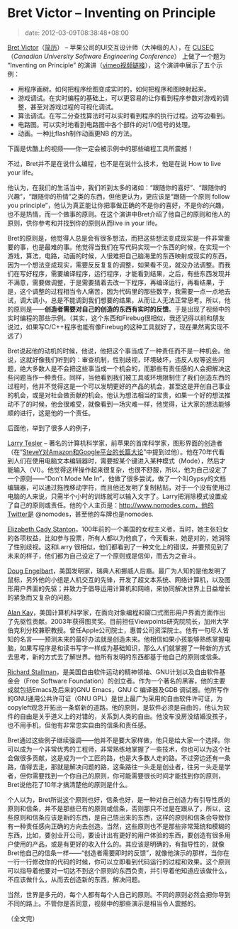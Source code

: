 # Bret Victor – Inventing on Principle
>date: 2012-03-09T08:38:48+08:00


[Bret Victor](http://worrydream.com)（[简历](http://worrydream.com/#!/cv/bret_victor_resume.pdf)） – 苹果公司的UI交互设计师（大神级的人），在 [CUSEC](http://cusec.net)（*Canadian University Software Engineering Conference*） 上做了一个题为 “Inventing on Principle” 的演讲（[vimeo视频链接](https://vimeo.com/36579366)），这个演讲中展示了五个示例：


* 用程序画树。如何把程序绘图变成实时的，如何把程序和图映射起来。
* 游戏调试。在实时编程的基础上，可以更容易的让你看到程序参数对游戏的调整，甚至对游戏过程的可视化调试。
* 算法调试。在写二分查找算法时可以实时看到程序的执行过程。边写边看到。
* 电路图。可以实时地看到电路图中各个部件的对1/0信号的处理。
* 动画。一种比flash制作动画更NB 的方法。


下面是优酷上的视频——你一定会被示例中的那些编程工具所震撼！



不过，Bret并不是在说什么编程，也不是在说什么技术，他是在说 How to live your life。



他认为，在我们的生活当中，我们听到太多的诸如：“跟随你的喜好”、“跟随你的兴趣”，“跟随你的热情”之类的东西，但他更认为，更应该是“跟随一个原则 follow you principle”，他认为真正能让你把事做正确的不是你的喜好，不是你的兴趣，也不是热情，而一个做事的原则。在这个演讲中Bret介绍了他自己的原则和他人的原则，供你参考和并找到你的原则从而live in your life。


Bret的原则是，他觉得人总是会有很多想法，而把这些想法变成现实是一件非常重要的事，也是最难的事。他觉得当我们在写代码实现一个东西的时候，在实现一个游戏，算法，电路，动画的时候，人很难把自己脑海里的东西映射成现实的东西，因为一个想法变成现实，需要反反复复的调整，如果看不见，就没办法调整。而我们在写好程序，需要编译程序，运行程序，才能看到结果，之后，有些东西发现并不满意，需要做调整，于是需要猜着去改一下程序，再编译运行，再看结果，于是，这个调整的过程相当令人痛苦，因为代码里的那些数字，我需要一点一点地去试，调大调小，总是不能调到我们想要的结果，从而让人无法正常思考。所以，他的原则是——**创造者需要对自己的创造的东西有实时的反馈**。于是出现了视频中的实时编程的那些示例。（其实，这个东西和Firebug很相似，我还记得以前和朋友说过，如果写C/C++程序也能有像Firebug的这种工具就好了，现在果然离实现不远了）


Bret说起他的动机的时候，他说，他把这个事当成了一种责任而不是一种机会。他说，这就好像我们听到的：审查机制，性别歧视，环境破坏，违反人权等这些问题，绝大多数人是不会把这些事当成一个机会的，而那些有责任感的人会把解决这些问题当作一种责任。同样，当他看到我们被工具或环境限制住了我们创造东西的过程时，他并不觉得这是一个可以发明更好的产品的机会，甚至这是开创自己事业的机会，或是对社会做贡献的机会。他认为想法相当的宝贵，如果一个好的想法推动不了的时候，他会很难受，就像看到一场灾难一样，他觉得，让大家的想法能够顺的进行，这是他的一个责任。


后面他，举到了很多人的例子，


[Larry Tesler](https://en.wikipedia.org/wiki/Larry_Tesler) – 著名的计算机科学家，前苹果的首席科学家，图形界面的创造者（在“[SteveY对Amazon和Google平台的长篇大论](https://coolshell.cn/articles/5701.html "SteveY对Amazon和Google平台的长篇大论")”中提到过他）。他在70年代看到人们在使用电脑文本编辑器时，需要按某个键进入某种模式（Mode），然后才能输入（VI）。他觉得这样操作起来很复杂，也很不舒服，所以，他为自己设定了一个原则——“Don’t Mode Me In”，他做了很多尝试，做了一个叫Gypsy的文档编辑器，可以通过拖拽移动字符，而且他还发明了复制粘贴，对于一个没有使用过电脑的人来说，只需半个小时的训练就可以输入文字了。Larry把消除模式设置成了自己的原则或责任。他的个人主页是：http://www.nomodes.com，他的Twitter是 @nomodes，甚至他的车牌也是nomodes.


[Elizabeth Cady Stanton](https://en.wikipedia.org/wiki/Elizabeth_Cady_Stanton)，100年前的一个美国的女权主义者，当时，她主张妇女的各项权益，比如参与投票，所有人都以为他疯了，今天看来，她是对的，她消除了性别歧视。这和Larry 很相似，他们都看到了一种文化上的错误，并要预见到了未来的样子，他们都为自己设定了一个原则或是信仰，而去为之奋斗。


[Doug Engelbart](https://en.wikipedia.org/wiki/Doug_Engelbart)，美国发明家，瑞典人和挪威人后裔。最广为人知的是他发明了鼠标，另外他的小组是人机交互的先锋，开发了超文本系统、网络计算机，以及图形用户界面的先驱；并致力于倡导运用计算机和网络，来协同解决世界上日益增长的紧急而又复杂的问题。


[Alan Kay](https://en.wikipedia.org/wiki/Alan_Kay)，美国计算机科学家，在面向对象编程和窗口式图形用户界面方面作出了先驱性贡献。2003年获得图灵奖。目前担任Viewpoints研究院院长，加州大学伯克利分校兼职教授。曾任Apple公司院士，惠普公司资深院士。他有一句尽人皆知的名言——预测未来的最好办法就是创造未来。他相信如果小孩能够熟练掌握电脑，如果写程序是和读书写字一样成为基础知识，那么人们就掌握了一种新的方式去思考，新的方式去了解世界。他所有发明的东西都基于他自己的原则或信条。


[Richard Stallman](https://en.wikipedia.org/wiki/Richard_Stallman)，是美国自由软件运动的精神领袖、GNU计划以及自由软件基金会（Free Software Foundation）的创立者。作为一个著名的黑客，他的主要成就包括Emacs及后来的GNU Emacs，GNU C 编译器及GDB 调试器。他所写作的GNU通用公共许可证（GNU GPL）是世上最广为采用的自由软件许可证，为copyleft观念开拓出一条崭新的道路。他的原则，是软件必须是自由的，他认为软件的自由是关乎道义上的对错的，关系到人类的自由。他没车没房没结婚没孩子，也不用手机，但他有非常忠实自由的信条和责任感。


Bret通过这些例子继续强调——他并不是要大家样做，他只是给大家一个选择。你可以成为一个非常优秀的工程师，非常熟练地掌握了一些技术，你也可以为这个社会做很多贡献，这是成为一个工匠的路，也是大多数人走的路。不过旁边还有一条路，值得去走，那就是解决问题的路，这条路往一头走是创业者，往另一头走是学者，但你需要找到一个你自己的原则，你可能需要很长时间才能找到你的原则，Bret说他花了10年才搞清楚他的原则是什么。


个人以为，Bret所说这个原则也好，信条也好，是一种对自己创造力有引导性质的原则和信条，并不是那些已有的原则或信条，否则那只不过是在跟从了，所以，这些原则和信条应该是新的东西，是自己悟出来的东西，这样的原则和信条会导致你有一种责任感向正确的方向去创造。当然，这些原则也不是那些非常笼统和模糊的东西，比如，要创业开公司，要设计出有更好的用户体验的东西，要创造有很多用户使用的产品，或是有更好的收入什么的。其应该是明确的，有指导性的，就像Bret他自己的信条一样——“创造者需要即时的反馈”，就像他演示的那样，当你在一行一行修改你的代码的时候，你可以立即看到代码运行的过程和效果。这个原则可以指导着他要对一切达不到这个原则的东西负责，并引导着他知道应该做什么，不应该做什么，从而去创造新的东西，解决问题。


当然，世界是多元的，每个人都有每个人自己的原则。不同的原则必然会把你导到不同的路上。不管你是否同意，视频中的那些演示是相当令人震撼的。


（全文完）


